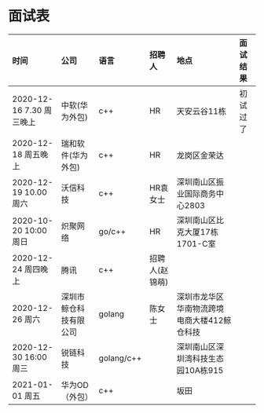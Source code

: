 # 面试表

|时间  |公司|语言|招聘人|地点|面试结果|
|:-----|:---|:----|:-----|:---|:-------|
|2020-12-16 7.30  周三晚上|  中软(华为外包) | c++  |  HR  |天安云谷11栋 |  初试过了|
|2020-12-18 周五晚上 | 瑞和软件(华为外包)|   c++|     HR|   龙岗区金荣达| |
|2020-12-19 10.00  周六|沃信科技  |c++ |HR袁女士 |深圳南山区振业国际商务中心2803|  |
|2020-10-20 10:00 周日| 炽聚网络|go/c++| HR|深圳南山区比克大厦17栋1701-C室| |
|2020-12-24  周四晚上  |     腾讯    |    c++ |  招聘人(赵锦萌)| |  |
|2020-12-26 周六  | 深圳市鲸仓科技有限公司| golang| 陈女士  |深圳市龙华区华南物流跨境电商大楼412鲸仓科技| |
|2020-12-30 16:00  周三|锐链科技| golang/c++ | |深圳南山区深圳湾科技生态园10A栋915| |
|2021-01-01  周五|  华为OD（外包）| c++  | | 坂田|  |